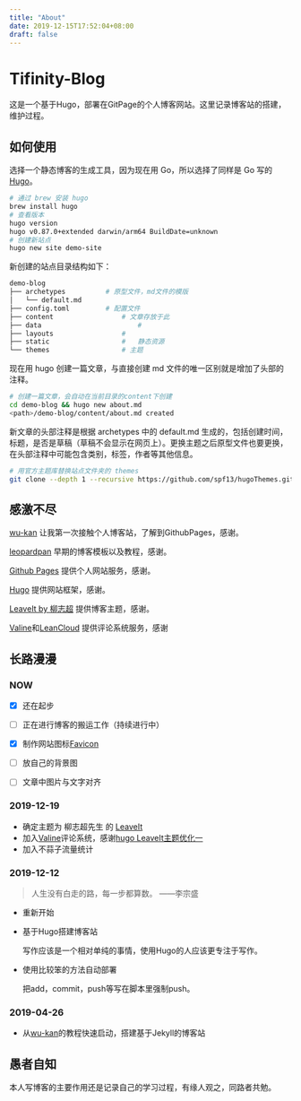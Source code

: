 ```yaml
---
title: "About"
date: 2019-12-15T17:52:04+08:00
draft: false
---
```


# Tifinity-Blog

这是一个基于Hugo，部署在GitPage的个人博客网站。这里记录博客站的搭建，维护过程。

## 如何使用

选择一个静态博客的生成工具，因为现在用 Go，所以选择了同样是 Go 写的 [Hugo](https://www.gohugo.org/)。

~~~bash
# 通过 brew 安装 hugo
brew install hugo
# 查看版本
hugo version
hugo v0.87.0+extended darwin/arm64 BuildDate=unknown
# 创建新站点
hugo new site demo-site
~~~

新创建的站点目录结构如下：

~~~bash
demo-blog					
├── archetypes			# 原型文件，md文件的模版
│   └── default.md	
├── config.toml			# 配置文件
├── content					# 文章存放于此
├── data						#	
├── layouts					#	
├── static					#	静态资源
└── themes					# 主题
~~~

现在用 hugo 创建一篇文章，与直接创建 md 文件的唯一区别就是增加了头部的注释。

~~~bash
# 创建一篇文章，会自动在当前目录的content下创建
cd demo-blog && hugo new about.md
<path>/demo-blog/content/about.md created
~~~

新文章的头部注释是根据 archetypes 中的 default.md 生成的，包括创建时间，标题，是否是草稿（草稿不会显示在网页上）。更换主题之后原型文件也要更换，在头部注释中可能包含类别，标签，作者等其他信息。

~~~bash
# 用官方主题库替换站点文件夹的 themes
git clone --depth 1 --recursive https://github.com/spf13/hugoThemes.git themes
~~~

## 感激不尽

[wu-kan](https://wu-kan.github.io/) 让我第一次接触个人博客站，了解到GithubPages，感谢。

[leopardpan](http://baixin.io:8000/2016/10/jekyll_tutorials1/) 早期的博客模板以及教程，感谢。

[Github Pages](https://pages.github.com/) 提供个人网站服务，感谢。

[Hugo]() 提供网站框架，感谢。

[LeaveIt by 柳志超](https://themes.gohugo.io/leaveit/) 提供博客主题，感谢。

[Valine](https://valine.js.org/)和[LeanCloud](https://leancloud.cn/) 提供评论系统服务，感谢

## 长路漫漫

### NOW

- [x] 还在起步

- [ ] 正在进行博客的搬运工作（持续进行中）

- [x] 制作网站图标[Favicon](https://realfavicongenerator.net/)

- [ ] 放自己的背景图

- [ ] 文章中图片与文字对齐


### 2019-12-19

- 确定主题为 柳志超先生 的 [LeaveIt](https://themes.gohugo.io/leaveit/) 
- 加入[Valine](https://valine.js.org/quickstart.html)评论系统，感谢[hugo LeaveIt主题优化一](https://www.jianshu.com/p/d8f0c924bc3a)
- 加入不蒜子流量统计

### 2019-12-12

> 人生没有白走的路，每一步都算数。	——李宗盛

- 重新开始

- 基于Hugo搭建博客站

  写作应该是一个相对单纯的事情，使用Hugo的人应该更专注于写作。

- 使用比较笨的方法自动部署

  把add，commit，push等写在脚本里强制push。

### 2019-04-26

- 从[wu-kan](https://wu-kan.github.io/)的教程快速启动，搭建基于Jekyll的博客站


## 愚者自知

本人写博客的主要作用还是记录自己的学习过程，有缘人观之，同路者共勉。
